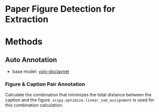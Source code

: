 # Paper Figure Detection for Extraction

# Methods

## Auto Annotation

- base model: [yolo-doclaynet](https://huggingface.co/hantian/yolo-doclaynet)

### Figure & Caption Pair Annotation

Calculate the combination that minimizes the total distance between the caption and the figure.
`scipy.optimize.linear_sum_assignment` is used for this combination calculation.